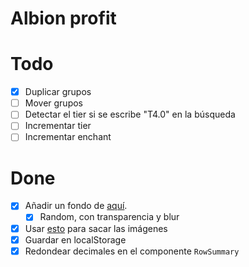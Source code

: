 # Albion profit

# Todo

- [x] Duplicar grupos
- [ ] Mover grupos
- [ ] Detectar el tier si se escribe "T4.0" en la búsqueda
- [ ] Incrementar tier
- [ ] Incrementar enchant

# Done

- [x] Añadir un fondo de [aquí](https://albiononline.com/wallpapers).
  - [x] Random, con transparencia y blur
- [x] Usar [esto](https://render.albiononline.com/v1/item/T6_2H_AXE_AVALON@3?quality=5) para sacar las imágenes
- [x] Guardar en localStorage
- [x] Redondear decimales en el componente `RowSummary`